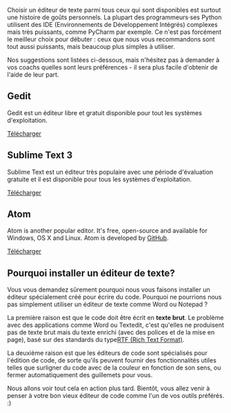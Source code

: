 Choisir un éditeur de texte parmi tous ceux qui sont disponibles est surtout une histoire de goûts personnels. La plupart des programmeurs·ses Python utilisent des IDE (Environnements de Développement Intégrés) complexes mais très puissants, comme PyCharm par exemple. Ce n'est pas forcément le meilleur choix pour débuter : ceux que nous vous recommandons sont tout aussi puissants, mais beaucoup plus simples à utiliser.

Nos suggestions sont listées ci-dessous, mais n'hésitez pas à demander à vos coachs quelles sont leurs préférences - il sera plus facile d'obtenir de l'aide de leur part.

## Gedit

Gedit est un éditeur libre et gratuit disponible pour tout les systèmes d'exploitation.

[Télécharger](https://wiki.gnome.org/Apps/Gedit#Download)

## Sublime Text 3

Sublime Text est un éditeur très populaire avec une période d'évaluation gratuite et il est disponible pour tous les systèmes d'exploitation.

[Télécharger](https://www.sublimetext.com/3)

## Atom

Atom is another popular editor. It's free, open-source and available for Windows, OS X and Linux. Atom is developed by [GitHub](https://github.com/).

[Télécharger](https://atom.io/)

## Pourquoi installer un éditeur de texte?

Vous vous demandez sûrement pourquoi nous vous faisons installer un éditeur spécialement créé pour écrire du code. Pourquoi ne pourrions nous pas simplement utiliser un éditeur de texte comme Word ou Notepad ?

La première raison est que le code doit être écrit en **texte brut**. Le problème avec des applications comme Word ou Textedit, c'est qu'elles ne produisent pas de texte brut mais du texte enrichi (avec des polices et de la mise en page), basé sur des standards du type[RTF (Rich Text Format)](https://en.wikipedia.org/wiki/Rich_Text_Format).

La deuxième raison est que les éditeurs de code sont spécialisés pour l'édition de code, de sorte qu'ils peuvent fournir des fonctionnalités utiles telles que surligner du code avec de la couleur en fonction de son sens, ou fermer automatiquement des guillemets pour vous.

Nous allons voir tout cela en action plus tard. Bientôt, vous allez venir à penser à votre bon vieux éditeur de code comme l'un de vos outils préférés. :)